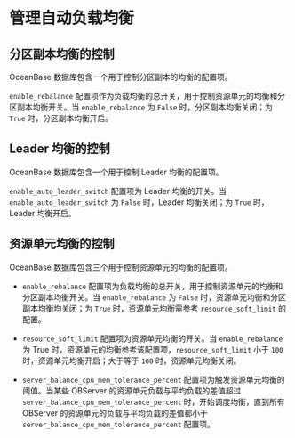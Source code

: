 管理自动负载均衡 
=============================



分区副本均衡的控制 
------------------------------

OceanBase 数据库包含一个用于控制分区副本的均衡的配置项。

`enable_rebalance` 配置项作为负载均衡的总开关，用于控制资源单元的均衡和分区副本均衡开关。当 `enable_rebalance` 为 `False` 时，分区副本均衡关闭；为 `True` 时，分区副本均衡开启。

Leader 均衡的控制 
---------------------------------

OceanBase 数据库包含一个用于控制 Leader 均衡的配置项。

`enable_auto_leader_switch` 配置项为 Leader 均衡的开关。当 `enable_auto_leader_switch` 为 `False` 时，Leader 均衡关闭；为 `True` 时，Leader 均衡开启。

资源单元均衡的控制 
------------------------------

OceanBase 数据库包含三个用于控制资源单元的均衡的配置项。

* `enable_rebalance` 配置项为负载均衡的总开关，用于控制资源单元的均衡和分区副本均衡开关。当 `enable_rebalance` 为 `False` 时，资源单元均衡和分区副本均衡均关闭；为 `True` 时，资源单元均衡需参考 `resource_soft_limit` 的配置。

  

* `resource_soft_limit` 配置项为资源单元均衡的开关。当 `enable_rebalance` 为 True 时，资源单元的均衡参考该配置项，`resource_soft_limit` 小于 `100` 时，资源单元均衡开启；大于等于 `100` 时，资源单元均衡关闭。

  

* `server_balance_cpu_mem_tolerance_percent` 配置项为触发资源单元均衡的阈值。当某些 OBServer 的资源单元负载与平均负载的差值超过 `server_balance_cpu_mem_tolerance_percent` 时，开始调度均衡，直到所有 OBServer 的资源单元的负载与平均负载的差值都小于 `server_balance_cpu_mem_tolerance_percent` 配置项。

  




